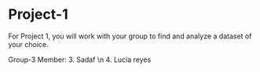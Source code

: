 # Project-1
For Project 1, you will work with your group to find and analyze a dataset of your choice.

Group-3 Member:
3. Sadaf \n
4. Lucia reyes
